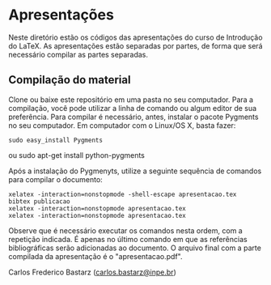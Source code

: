 # Apresentações

Neste diretório estão os códigos das apresentações do curso de Introdução do LaTeX. As apresentações estão separadas por partes, de forma que será necessário compilar as partes separadas.

## Compilação do material

Clone ou baixe este repositório em uma pasta no seu computador. Para a compilação, você pode utilizar a linha de comando ou algum editor de sua preferência. Para compilar é necessário, antes, instalar o pacote Pygments no seu computador. Em computador com o Linux/OS X, basta fazer:

    sudo easy_install Pygments
ou
    sudo apt-get install python-pygments

Após a instalação do Pygmenyts, utilize a seguinte sequência de comandos para compilar o documento:

    xelatex -interaction=nonstopmode -shell-escape apresentacao.tex
    bibtex publicacao
    xelatex -interaction=nonstopmode apresentacao.tex
    xelatex -interaction=nonstopmode apresentacao.tex

Observe que é necessário executar os comandos nesta ordem, com a repetição indicada. É apenas no último comando em que as referências bibliográficas serão adicionadas ao documento. O arquivo final com a parte compilada da apresentação é o "apresentacao.pdf".

Carlos Frederico Bastarz (carlos.bastarz@inpe.br)

